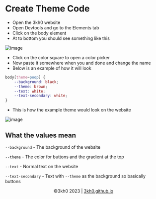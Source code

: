 # Create Theme Code
- Open the 3kh0 website
- Open Devtools and go to the Elements tab
- Click on the body element
- At to bottom you should see something like this 

![image](https://user-images.githubusercontent.com/81875430/213951460-b3142bf3-e212-4c15-b1b8-ae61e7eab4a9.png)

- Click on the color square to open a color picker
- Now paste it somewhere when you and done and change the name
- Below is an example of how it will look

```css
body[theme=poop] {
    --background: black;
    --theme: brown;
    --text: white;
    --text-secondary: white;
}
```

- This is how the example theme would look on the website

![image](https://user-images.githubusercontent.com/81875430/213951824-d71fe9c7-c14c-40b0-9320-d9f762b16526.png)

## What the values mean
`--background` - The background of the website

`--theme` - The color for buttons and the gradient at the top

`--text` - Normal text on the website

`--text-secondary` - Text with `--theme` as the background so basically buttons

<p align="center">
©3kh0 2023 | <a href="https://3kh0.github.io">3kh0.github.io</a>
</p>